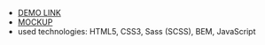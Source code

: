 - [DEMO LINK](https://sergeyglazgo.github.io/kickstarter-landing/)
- [MOCKUP](https://www.figma.com/file/Ujp7bCFuvuJlkn8TSbQPSZ/%E2%84%9611-(kickstarter)?node-id=0%3A1/)
- used technologies: HTML5, CSS3, Sass (SCSS), BEM, JavaScript
